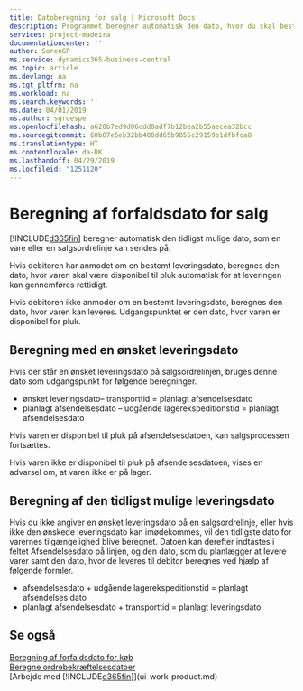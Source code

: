 ```yaml
---
title: Datoberegning for salg | Microsoft Docs
description: Programmet beregner automatisk den dato, hvor du skal bestille en vare for at have den på lager på en bestemt dato. Dette er den dato, du kan forvente, at varer, der er bestilt på en bestemt dato, er disponible til pluk.
services: project-madeira
documentationcenter: ''
author: SorenGP
ms.service: dynamics365-business-central
ms.topic: article
ms.devlang: na
ms.tgt_pltfrm: na
ms.workload: na
ms.search.keywords: ''
ms.date: 04/01/2019
ms.author: sgroespe
ms.openlocfilehash: a620b7ed9d06cdd8adf7b12bea2b55aecea32bcc
ms.sourcegitcommit: 60b87e5eb32bb408dd65b9855c29159b1dfbfca8
ms.translationtype: HT
ms.contentlocale: da-DK
ms.lasthandoff: 04/29/2019
ms.locfileid: "1251120"
---
```

# <a name="date-calculation-for-sales"></a>Beregning af forfaldsdato for salg
[!INCLUDE[d365fin](includes/d365fin_md.md)] beregner automatisk den tidligst mulige dato, som en vare eller en salgsordrelinje kan sendes på.

Hvis debitoren har anmodet om en bestemt leveringsdato, beregnes den dato, hvor varen skal være disponibel til pluk automatisk for at leveringen kan gennemføres rettidigt.

Hvis debitoren ikke anmoder om en bestemt leveringsdato, beregnes den dato, hvor varen kan leveres. Udgangspunktet er den dato, hvor varen er disponibel for pluk.

## <a name="calculating-a-requested-delivery-date"></a>Beregning med en ønsket leveringsdato
Hvis der står en ønsket leveringsdato på salgsordrelinjen, bruges denne dato som udgangspunkt for følgende beregninger.

- ønsket leveringsdato– transporttid = planlagt afsendelsesdato
- planlagt afsendelsesdato – udgående lagerekspeditionstid = planlagt afsendelsesdato

Hvis varen er disponibel til pluk på afsendelsesdatoen, kan salgsprocessen fortsættes.

Hvis varen ikke er disponibel til pluk på afsendelsesdatoen, vises en advarsel om, at varen ikke er på lager.

## <a name="calculating-the-earliest-possible-delivery-date"></a>Beregning af den tidligst mulige leveringsdato
Hvis du ikke angiver en ønsket leveringsdato på en salgsordrelinje, eller hvis ikke den ønskede leveringsdato kan imødekommes, vil den tidligste dato for varernes tilgængelighed blive beregnet. Datoen kan derefter indtastes i feltet Afsendelsesdato på linjen, og den dato, som du planlægger at levere varer samt den dato, hvor de leveres til debitor beregnes ved hjælp af følgende formler.

- afsendelsesdato + udgående lagerekspeditionstid = planlagt afsendelses dato
- planlagt afsendelsesdato + transporttid = planlagt leveringsdato


## <a name="see-also"></a>Se også  
 [Beregning af forfaldsdato for køb](purchasing-date-calculation-for-purchases.md)   
 [Beregne ordrebekræftelsesdatoer](sales-how-to-calculate-order-promising-dates.md)  
 [Arbejde med [!INCLUDE[d365fin](includes/d365fin_md.md)]](ui-work-product.md)
